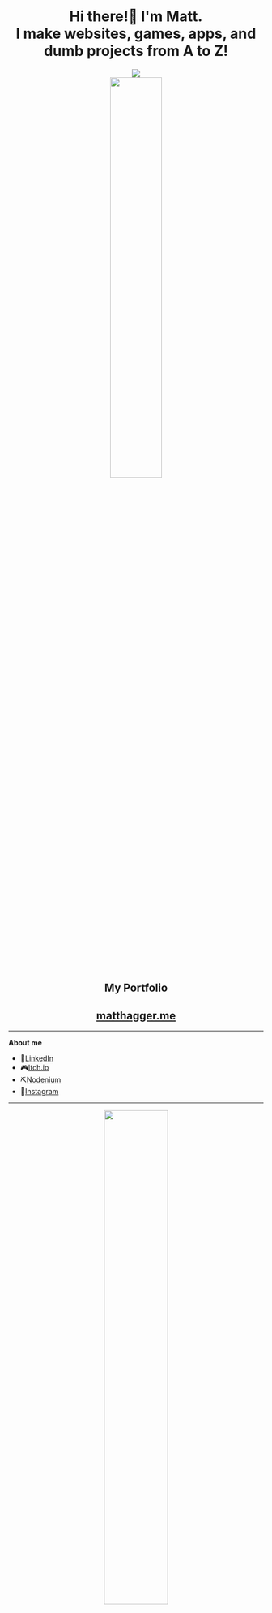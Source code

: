 <div align="center">
  <h1> Hi there!👋 I'm Matt.<br>I make websites, games, apps, and dumb projects from A to Z!</h1>
  <img src="https://komarev.com/ghpvc/?username=Camo651&color=blue"/>
</div>

<div align="center">
  <div width="45%">
    <img src="https://projectnodenium.com/files/portfolio_images/faceSketch.png" width="45%"/>
  </div>
  <div width="45%">
    <h2><b>My Portfolio</b></h2>
    <h2><a href="https://matthagger.me">matthagger.me</a></h2>
  </div>
</div>

---
**About me**
- 👤[LinkedIn](https://www.linkedin.com/in/matt-hagger-36915b221/)
- 🎮[Itch.io](https://matthagger.itch.io/)
- ⛏️[Nodenium](https://projectnodenium.com/Profiles/Profile?member=Camo)
- 📸[Instagram](https://www.instagram.com/haggerwoodworking/)
---

<div align="center">
  <img src="https://github-readme-stats.vercel.app/api?username=Camo651&show_icons=true&theme=tokyonight" width="50%"/>
  <br> 
  <img src="https://github-readme-streak-stats.herokuapp.com/?user=Camo651&theme=tokyonight" width="50%"/>
  <br>
  <img src="https://github-readme-stats.vercel.app/api/top-langs/?username=Camo651&layout=compact&theme=tokyonight"/>
</div>
